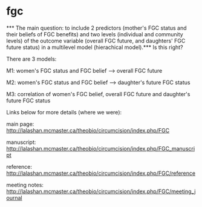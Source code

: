 # fgc

*** The main question:  to include 2 predictors (mother's FGC status and their beliefs of FGC benefits) and two levels (individual and community levels) of the outcome variable (overall FGC future, and daughters' FGC future status) in a multilevel model (hierachical model).***  Is this right?

There are 3 models:

M1:  women's FGC status and FGC belief  --> overall FGC future

M2:  women's FGC status and FGC belief --> daughter's future FGC status

M3:  correlation of women's FGC belief, overall FGC future and daughter's future FGC status

Links below for more details (where we were):

main page:  http://lalashan.mcmaster.ca/theobio/circumcision/index.php/FGC

manuscript:  http://lalashan.mcmaster.ca/theobio/circumcision/index.php/FGC_manuscript

reference:  http://lalashan.mcmaster.ca/theobio/circumcision/index.php/FGC/reference

meeting notes: http://lalashan.mcmaster.ca/theobio/circumcision/index.php/FGC/meeting_journal
